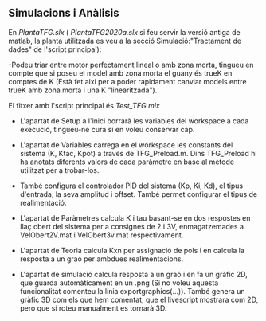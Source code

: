 ## Simulacions i Anàlisis
En *PlantaTFG.slx* ( *PlantaTFG2020a.slx* si feu servir la versió antiga de matlab, la planta utilitzada es veu a la secció Simulació:"Tractament de dades" de l'script principal):

-Podeu triar entre motor perfectament lineal o amb zona morta, tingueu en compte que si poseu el model amb zona morta el guany és trueK en comptes de K (Està fet aixi per a poder rapidament canviar models entre trueK amb zona morta i una K "linearitzada").

El fitxer amb l'script principal és *Test_TFG.mlx*
	
- L'apartat de Setup a l'inici borrarà les variables del workspace a cada execució, tingueu-ne cura si en voleu conservar cap.
	
- L'apartat de Variables carrega en el workspace les constants del sistema (K, Ktac, Kpot) a través de TFG_Preload.m. Dins TFG_Preload hi ha anotats diferents valors de cada paràmetre en base al mètode utilitzat per a trobar-los.

- També configura el controlador PID del sistema (Kp, Ki, Kd), el tipus d'entrada, la seva amplitud i offset. També permet configurar el tipus de realimentació.
	
- L'apartat de Paràmetres calcula K i tau basant-se en dos respostes en llaç obert del sistema per a consignes de 2 i 3V, enmagatzemades a VelObert2V.mat i VelObert3v.mat respectivament.
	
- L'apartat de Teoria calcula Kxn per assignació de pols i en calcula la resposta a un graó per ambdues realimentacions.
	
- L'apartat de simulació calcula resposta a un graó i en fa un gràfic 2D, que guarda automàticament en un .png (Si no voleu aquesta funcionalitat comenteu la línia exportgraphics(...)). També genera un gràfic 3D com els que hem comentat, que el livescript mostrara com 2D, pero que si roteu manualment es tornarà 3D.
